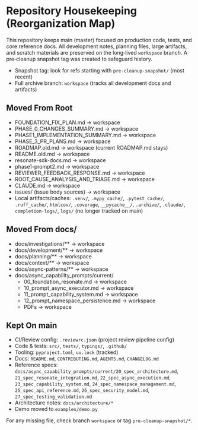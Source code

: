 # Repository Housekeeping (Reorganization Map)

This repository keeps main (master) focused on production code, tests, and core reference docs. All development notes, planning files, large artifacts, and scratch materials are preserved on the long‑lived `workspace` branch. A pre‑cleanup snapshot tag was created to safeguard history.

- Snapshot tag: look for refs starting with `pre-cleanup-snapshot/` (most recent)
- Full archive branch: `workspace` (tracks all development docs and artifacts)

## Moved From Root
- FOUNDATION_FIX_PLAN.md → workspace
- PHASE_0_CHANGES_SUMMARY.md → workspace
- PHASE1_IMPLEMENTATION_SUMMARY.md → workspace
- PHASE_3_PR_PLANS.md → workspace
- ROADMAP.old.md → workspace (current ROADMAP.md stays)
- README.old.md → workspace
- resonate-sdk-docs.md → workspace
- phase1-prompt2.md → workspace
- REVIEWER_FEEDBACK_RESPONSE.md → workspace
- ROOT_CAUSE_ANALYSIS_AND_TRIAGE.md → workspace
- CLAUDE.md → workspace
- issues/ (issue body sources) → workspace
- Local artifacts/caches: `.venv/`, `.mypy_cache/`, `.pytest_cache/`, `.ruff_cache/`, `htmlcov/`, `.coverage`, `__pycache__/`, `.archive/`, `.claude/`, `completion-logs/`, `logs/` (no longer tracked on main)

## Moved From docs/
- docs/investigations/** → workspace
- docs/development/** → workspace
- docs/planning/** → workspace
- docs/context/** → workspace
- docs/async-patterns/** → workspace
- docs/async_capability_prompts/current/
  - 00_foundation_resonate.md → workspace
  - 10_prompt_async_executor.md → workspace
  - 11_prompt_capability_system.md → workspace
  - 12_prompt_namespace_persistence.md → workspace
  - PDFs → workspace

## Kept On main
- CI/Review config: `.reviewrc.json` (project review pipeline config)
- Code & tests: `src/`, `tests/`, `typings/`, `.github/`
- Tooling: `pyproject.toml`, `uv.lock` (tracked)
- Docs: `README.md`, `CONTRIBUTING.md`, `AGENTS.md`, `CHANGELOG.md`
- Reference specs: `docs/async_capability_prompts/current/20_spec_architecture.md`, `21_spec_resonate_integration.md`, `22_spec_async_execution.md`, `23_spec_capability_system.md`, `24_spec_namespace_management.md`, `25_spec_api_reference.md`, `26_spec_security_model.md`, `27_spec_testing_validation.md`
- Architecture notes: `docs/architecture/*`
- Demo moved to `examples/demo.py`

For any missing file, check branch `workspace` or tag `pre-cleanup-snapshot/*`.
